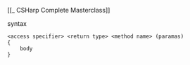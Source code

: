 [[_ CSHarp Complete Masterclass]]

syntax
```
<access specifier> <return type> <method name> (paramas)
{
	body 
}
```












